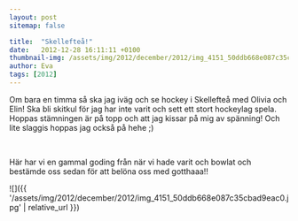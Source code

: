 ```yaml
---
layout: post
sitemap: false

title:  "Skellefteå!"
date:   2012-12-28 16:11:11 +0100
thumbnail-img: /assets/img/2012/december/2012/img_4151_50ddb668e087c35cbad9eac0.jpg
author: Eva
tags: [2012]
---
```


Om bara en timma så ska jag iväg och se hockey i Skellefteå med Olivia och Elin! Ska bli skitkul för jag har inte varit och sett ett stort hockeylag spela. Hoppas stämningen är på topp och att jag kissar på mig av spänning! Och lite slaggis hoppas jag också på hehe ;)




 




Här har vi en gammal goding från när vi hade varit och bowlat och bestämde oss sedan för att belöna oss med gotthaaa!!

![]({{ '/assets/img/2012/december/2012/img_4151_50ddb668e087c35cbad9eac0.jpg'  | relative_url }})

